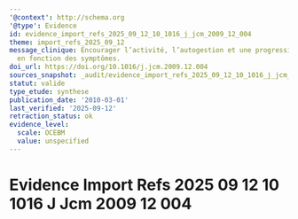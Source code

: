 ```yaml
---
'@context': http://schema.org
'@type': Evidence
id: evidence_import_refs_2025_09_12_10_1016_j_jcm_2009_12_004
theme: import_refs_2025_09_12
message_clinique: Encourager l’activité, l’autogestion et une progression graduée
  en fonction des symptômes.
doi_url: https://doi.org/10.1016/j.jcm.2009.12.004
sources_snapshot: _audit/evidence_import_refs_2025_09_12_10_1016_j_jcm_2009_12_004.json
statut: valide
type_etude: synthese
publication_date: '2010-03-01'
last_verified: '2025-09-12'
retraction_status: ok
evidence_level:
  scale: OCEBM
  value: unspecified
---
```

# Evidence Import Refs 2025 09 12 10 1016 J Jcm 2009 12 004

